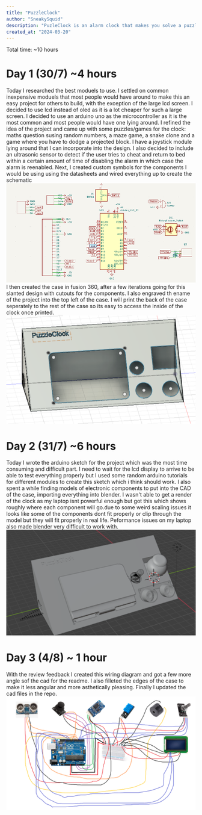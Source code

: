 ```yaml
---
title: "PuzzleClock"
author: "SneakySquid"
description: "PuzleClock is an alarm clock that makes you solve a puzzle to disable it"
created_at: "2024-03-20"
---
```


Total time: ~10 hours


# Day 1 (30/7) ~4 hours

Today I researched the best moduels to use. I settled on common inexpensive moduels that most people would have around to make this an easy project for others to build, with the exception of the large lcd screen. I decided to use lcd instead of oled as it is a lot cheaper for such a large screen. I decided to use an arduino uno as the microcontroller as it is the most common and most people would have one lying around. I refined the idea of the project and came up with some puzzles/games for the clock: maths question susing random numbers, a maze game, a snake clone and a game where you have to dodge a projected block. I have a joystick module lying around that I can incorporate into the design. I also decided to include an ultrasonic sensor to detect if the user tries to cheat and return to bed within a certain amount of time of disabling the alarm in which case the alarm is reenabled. Next, I created custom symbols for the components I would be using using the datasheets and wired everything up to create the schematic
![alt text](Images/image-1.png)  
I then created the case in fusion 360, after a few iterations going for this slanted design with cutouts for the components. I also engraved th ename of the project into the top left of the case. I will print the back of the case seperately to the rest of the case so its easy to access the inside of the clock once printed.
![alt text](Images/image.png)

# Day 2 (31/7) ~6 hours

Today I wrote the arduino sketch for the project which was the most time consuming and difficult part. I need to wait for the lcd display to arrive to be able to test everything properly but I used some random arduino tutorials for different modules to create this sketch which i think should work. I also spent a while finding models of electronic components to put into the CAD of the case, importing everything into blender. I  wasn't able to get a render of the clock as my laptop isnt powerful enough but got this which shows roughly where each component will go.due to some weird scaling issues it looks like some of the components dont fit properly or clip through the model but they will fit properly in real life. Peformance issues on my laptop also made blender very difficult to work with.
![alt text](Images/image-2.png)

# Day 3 (4/8) ~ 1 hour
With the review feedback I created this wiring diagram and got a few more angle sof the cad for the readme. I also filleted the edges of the case to make it less angular and more asthetically pleasing. Finally I updated the cad files in the repo.
![alt text](Images/image-3.png)